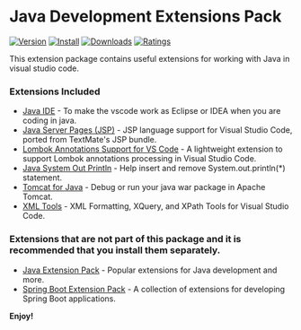 # Java Development Extensions Pack

[![Version](https://vsmarketplacebadge.apphb.com/version/ricardo-emerson.java-development-extensions-pack.svg)](https://marketplace.visualstudio.com/items?itemName=ricardo-emerson.java-development-extensions-pack)
[![Install](https://vsmarketplacebadge.apphb.com/installs/ricardo-emerson.java-development-extensions-pack.svg)](https://marketplace.visualstudio.com/items?itemName=ricardo-emerson.java-development-extensions-pack)
[![Downloads](https://vsmarketplacebadge.apphb.com/downloads/ricardo-emerson.java-development-extensions-pack.svg)](https://marketplace.visualstudio.com/items?itemName=ricardo-emerson.java-development-extensions-pack)
[![Ratings](https://vsmarketplacebadge.apphb.com/rating-short/ricardo-emerson.java-development-extensions-pack.svg)](https://marketplace.visualstudio.com/items?itemName=ricardo-emerson.java-development-extensions-pack&ssr=false#review-details)

This extension package contains useful extensions for working with Java in visual studio code.

### Extensions Included

- [Java IDE](https://marketplace.visualstudio.com/items?itemName=YouMayCallMeV.vscode-java-saber) - To make the vscode work as Eclipse or IDEA when you are coding in java.
- [Java Server Pages (JSP)](https://marketplace.visualstudio.com/items?itemName=pthorsson.vscode-jsp) - JSP language support for Visual Studio Code, ported from TextMate's JSP bundle.
- [Lombok Annotations Support for VS Code](https://marketplace.visualstudio.com/items?itemName=GabrielBB.vscode-lombok) - A lightweight extension to support Lombok annotations processing in Visual Studio Code.
- [Java System Out Println](https://marketplace.visualstudio.com/items?itemName=ricardo-emerson.java-sysout) - Help insert and remove System.out.println(*) statement.
- [Tomcat for Java](https://marketplace.visualstudio.com/items?itemName=adashen.vscode-tomcat) - Debug or run your java war package in Apache Tomcat.
- [XML Tools](https://marketplace.visualstudio.com/items?itemName=DotJoshJohnson.xml) - XML Formatting, XQuery, and XPath Tools for Visual Studio Code.

### Extensions that are not part of this package and it is recommended that you install them separately.

- [Java Extension Pack](https://marketplace.visualstudio.com/items?itemName=vscjava.vscode-java-pack) - Popular extensions for Java development and more.
- [Spring Boot Extension Pack](https://marketplace.visualstudio.com/items?itemName=Pivotal.vscode-boot-dev-pack) - A collection of extensions for developing Spring Boot applications.

**Enjoy!**
